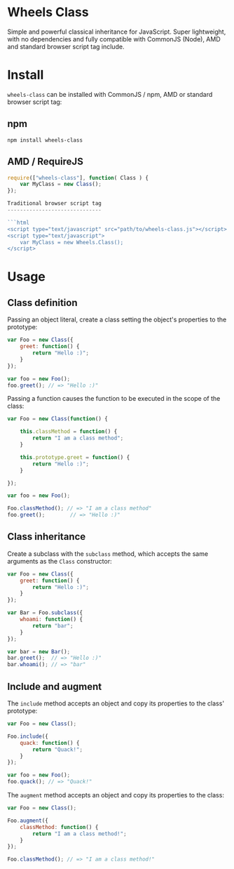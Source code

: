 Wheels Class
===========

Simple and powerful classical inheritance for JavaScript. Super lightweight, with no dependencies and fully compatible with CommonJS (Node), AMD and standard browser script tag include.


Install
=======

`wheels-class` can be installed with CommonJS / npm, AMD or standard browser script tag:

npm
---

```shell
npm install wheels-class
```

AMD / RequireJS
---------------

```javascript
require(["wheels-class"], function( Class ) {
	var MyClass = new Class();
});

Traditional browser script tag
------------------------------

```html
<script type="text/javascript" src="path/to/wheels-class.js"></script>
<script type="text/javascript">
	var MyClass = new Wheels.Class();
</script>
```


Usage
=====

Class definition
----------------

Passing an object literal, create a class setting the object's properties to the prototype:

```javascript
var Foo = new Class({
	greet: function() {
		return "Hello :)";
	}
});

var foo = new Foo();
foo.greet(); // => "Hello :)"
```

Passing a function causes the function to be executed in the scope of the class:

```javascript
var Foo = new Class(function() {

	this.classMethod = function() {
		return "I am a class method";
	}

	this.prototype.greet = function() {
		return "Hello :)";
	}

});

var foo = new Foo();

Foo.classMethod(); // => "I am a class method"
foo.greet();        // => "Hello :)"
```

Class inheritance
-----------------

Create a subclass with the `subclass` method, which accepts the same arguments as the `Class` constructor:

```javascript
var Foo = new Class({
	greet: function() {
		return "Hello :)";
	}
});

var Bar = Foo.subclass({
	whoami: function() {
		return "bar";
	}
});

var bar = new Bar();
bar.greet();  // => "Hello :)"
bar.whoami(); // => "bar"
```

Include and augment
-------------------

The `include` method accepts an object and copy its properties to the class' prototype:

```javascript
var Foo = new Class();

Foo.include({
	quack: function() {
		return "Quack!";
	}
});

var foo = new Foo();
foo.quack(); // => "Quack!"
```

The `augment` method accepts an object and copy its properties to the class:

```javascript
var Foo = new Class();

Foo.augment({
	classMethod: function() {
		return "I am a class method!";
	}
});

Foo.classMethod(); // => "I am a class method!"
```
